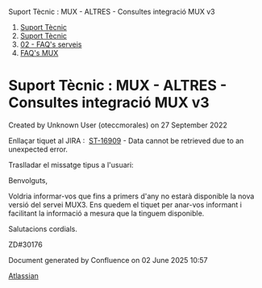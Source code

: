 Suport Tècnic : MUX - ALTRES - Consultes integració MUX v3  

1.  [Suport Tècnic](index.html)
2.  [Suport Tècnic](13893782.html)
3.  [02 - FAQ's serveis](26313393.html)
4.  [FAQ's MUX](28705591.html)

Suport Tècnic : MUX - ALTRES - Consultes integració MUX v3
==========================================================

Created by Unknown User (oteccmorales) on 27 September 2022

Enllaçar tiquet al JIRA :  [ST-16909](https://contacte.aoc.cat/browse/ST-16909?src=confmacro) - Data cannot be retrieved due to an unexpected error.

Traslladar el missatge tipus a l'usuari:

Benvolguts,

Voldria informar-vos que fins a primers d'any no estarà disponible la nova versió del servei MUX3. Ens quedem el tiquet per anar-vos informant i facilitant la informació a mesura que la tinguem disponible.

Salutacions cordials.

ZD#30176

Document generated by Confluence on 02 June 2025 10:57

[Atlassian](http://www.atlassian.com/)